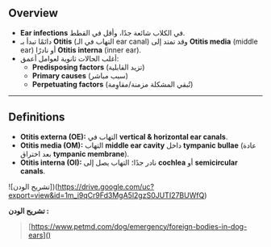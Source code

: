 
## Overview
- **Ear infections** في الكلاب شائعة جدًا، وأقل في القطط.  
- دائمًا تبدأ بـ **Otitis** (التهاب في الـ ear canal) وقد تمتد إلى **Otitis media** (middle ear) أو نادرًا **Otitis interna** (inner ear).  
- أغلب الحالات ثانوية لعوامل أعمق:  
  - **Predisposing factors** (تزيد القابلية)  
  - **Primary causes** (سبب مباشر)  
  - **Perpetuating factors** (تُبقي المشكلة مزمنة/مقاوِمة)  

---

## Definitions
- **Otitis externa (OE):** التهاب في **vertical & horizontal ear canals**.  
- **Otitis media (OM):** التهاب **middle ear cavity** داخل **tympanic bullae** (عادة بعد اختراق **tympanic membrane**).  
- **Otitis interna (OI):** نادر جدًا؛ التهاب يصل إلى **cochlea** أو **semicircular canals**.  

![تشريح الودن])(https://drive.google.com/uc?export=view&id=1m_i9qCr9Fd3MgA5l2gzS0JUTI27BUWfQ)

**تشريح الودن :**

> [https://www.petmd.com/dog/emergency/foreign-bodies-in-dog-ears]()